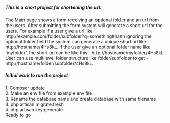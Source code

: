 <h5>
This is a short project for shortening the url.
</h5>

<p>
    The Main page shows a form receiving an optional folder and an url from the users. After submitting the form system will generate a short url for the users. For example if a user give a url like http://example.com/folder/subfolder?q=something#hash ignoring the optional folder field the system can generate a unique short url like http://hostname/4Hs8kL. If the user give an optional folder name like 'myfolder', the short url can be like this - http://hostname/myfolder/4Hs8kL. User can use multilevel folder structure like folder/subfolder to get - http://hostname/folder/subfolder/4Hs8kL.
</p>

<h5>Initial work to run the project</h5>
<p>
1. Compser update<br>
2. Make an env file from example env file<br>
3. Rename the database name and create database with same filename<br>
4. php artisan migrate:fresh<br>
5. php artisan key:generate<br>
Ready to go
</p>